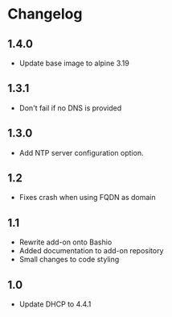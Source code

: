 # Changelog

## 1.4.0

- Update base image to alpine 3.19

## 1.3.1

- Don't fail if no DNS is provided

## 1.3.0

- Add NTP server configuration option.

## 1.2

- Fixes crash when using FQDN as domain

## 1.1

- Rewrite add-on onto Bashio
- Added documentation to add-on repository
- Small changes to code styling

## 1.0

- Update DHCP to 4.4.1
